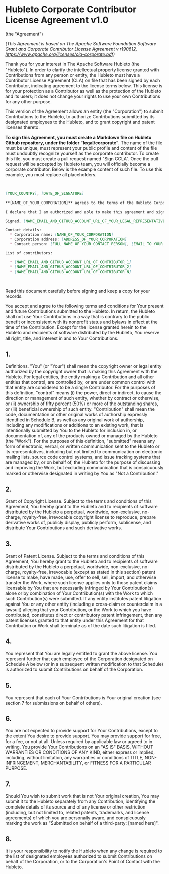 # Hubleto Corporate Contributor License Agreement v1.0

(the "Agreement")

*(This Agreement is based on The Apache Software Foundation Software Grant and Corporate Contributor License Agreement v r190612, https://www.apache.org/licenses/cla-corporate.pdf)*

Thank you for your interest in The Apache Software Hubleto (the "Hubleto"). In order to clarify the intellectual property license granted with Contributions from any person or entity, the Hubleto must have a Contributor License Agreement (CLA) on file that has been signed by each Contributor, indicating agreement to the license terms below. This license is for your protection as a Contributor as well as the protection of the Hubleto and its users; it does not change your rights to use your own Contributions for any other purpose.

This version of the Agreement allows an entity (the "Corporation") to submit Contributions to the Hubleto, to authorize Contributions submitted by its designated employees to the Hubleto, and to grant copyright and patent licenses thereto.

**To sign this Agreement, you must create a Markdown file on Hubleto Github repository, under the folder "legal/corporate".** The name of the file must be unique, must represent your public profile and content of the file must undoubtly recognize yourself as the corporate contributor. To create this file, you must create a pull request named "Sign CCLA". Once the pull request will be accepted by Hubleto team, you will officially become a corporate contributor. Below is the example content of such file. To use this example, you must replace all placeholders.

&nbsp;

```markdown
[YOUR_COUNTRY], [DATE_OF_SIGNATURE]

**[NAME_OF_YOUR_CORPORATION]** agrees to the terms of the Hubleto Corporate Contributor License Agreement v1.0.

I declare that I am authorized and able to make this agreement and sign this declaration.

Signed, [NAME_EMAIL_AND_GITHUB_ACCOUNT_URL_OF_YOUR_LEGAL_REPRESENTATIVE]

Contact details:
  * Corporation name: [NAME_OF_YOUR_CORPORATION]
  * Corporation address: [ADDRESS_OF_YOUR_CORPORATION]
  * Contact person: [FULL_NAME_OF_YOUR_CONTACT_PERSON], [EMAIL_TO_YOUR_CONTACT_PERSON]

List of contributors:

  * [NAME_EMAIL_AND_GITHUB_ACCOUNT_URL_OF_CONTRIBUTOR_1]
  * [NAME_EMAIL_AND_GITHUB_ACCOUNT_URL_OF_CONTRIBUTOR_2]
  * [NAME_EMAIL_AND_GITHUB_ACCOUNT_URL_OF_CONTRIBUTOR_N]

```

&nbsp;

Read this document carefully before signing and keep a copy for your records.

You accept and agree to the following terms and conditions for Your present and future Contributions submitted to the Hubleto. In return, the Hubleto shall not use Your Contributions in a way that is contrary to the public benefit or inconsistent with its nonprofit status and bylaws in effect at the time of the Contribution. Except for the license granted herein to the Hubleto and recipients of software distributed by the Hubleto, You reserve all right, title, and interest in and to Your Contributions.

## 1.

Definitions. "You" (or "Your") shall mean the copyright owner or legal entity authorized by the copyright owner that is making this Agreement with the Hubleto. For legal entities, the entity making a Contribution and all other entities that control, are controlled by, or are under common control with that entity are considered to be a single Contributor. For the purposes of this definition, "control" means (i) the power, direct or indirect, to cause the direction or management of such entity, whether by contract or otherwise, or (ii) ownership of fifty percent (50%) or more of the outstanding shares, or (iii) beneficial ownership of such entity.
"Contribution" shall mean the code, documentation or other original works of authorship expressly identified in Schedule B, as well as any original work of authorship, including any modifications or additions to an existing work, that is intentionally submitted by You to the Hubleto for inclusion in, or documentation of, any of the products owned or managed by the Hubleto (the "Work"). For the purposes of this definition, "submitted" means any form of electronic, verbal, or written communication sent to the Hubleto or its representatives, including but not limited to communication on electronic mailing lists, source code control systems, and issue tracking systems that are managed by, or on behalf of, the Hubleto for the purpose of discussing and improving the Work, but excluding communication that is conspicuously marked or otherwise designated in writing by You as "Not a Contribution."

## 2.

Grant of Copyright License. Subject to the terms and conditions of this Agreement, You hereby grant to the Hubleto and to recipients of software distributed by the Hubleto a perpetual, worldwide, non-exclusive, no-charge, royalty-free, irrevocable copyright license to reproduce, prepare derivative works of, publicly display, publicly perform, sublicense, and distribute Your Contributions and such derivative works.

## 3. 

Grant of Patent License. Subject to the terms and conditions of this Agreement, You hereby grant to the Hubleto and to recipients of software distributed by the Hubleto a perpetual, worldwide, non-exclusive, no-charge, royalty-free, irrevocable (except as stated in this section) patent license to make, have made, use, offer to sell, sell, import, and otherwise transfer the Work, where such license applies only to those patent claims licensable by You that are necessarily infringed by Your Contribution(s) alone or by combination of Your Contribution(s) with the Work to which such Contribution(s) were submitted. If any entity institutes patent litigation against You or any other entity (including a cross-claim or counterclaim in a lawsuit) alleging that your Contribution, or the Work to which you have contributed, constitutes direct or contributory patent infringement, then any patent licenses granted to that entity under this Agreement for that Contribution or Work shall terminate as of the date such litigation is filed.

## 4.

You represent that You are legally entitled to grant the above license. You represent further that each employee of the Corporation designated on Schedule A below (or in a subsequent written modification to that Schedule) is authorized to submit Contributions on behalf of the Corporation.

## 5.

You represent that each of Your Contributions is Your original creation (see section 7 for submissions on behalf of others).

## 6.

You are not expected to provide support for Your Contributions, except to the extent You desire to provide support. You may provide support for free, for a fee, or not at all. Unless required by applicable law or agreed to in writing, You provide Your Contributions on an "AS IS" BASIS, WITHOUT WARRANTIES OR CONDITIONS OF ANY KIND, either express or implied, including, without limitation, any warranties or conditions of TITLE, NON-INFRINGEMENT, MERCHANTABILITY, or FITNESS FOR A PARTICULAR PURPOSE.

## 7.

Should You wish to submit work that is not Your original creation, You may submit it to the Hubleto separately from any Contribution, identifying the complete details of its source and of any license or other restriction (including, but not limited to, related patents, trademarks, and license agreements) of which you are personally aware, and conspicuously marking the work as "Submitted on behalf of a third-party: [named here]".

## 8.

It is your responsibility to notify the Hubleto when any change is required to the list of designated employees authorized to submit Contributions on behalf of the Corporation, or to the Corporation's Point of Contact with the Hubleto.
